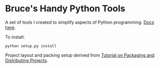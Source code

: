 Bruce's Handy Python Tools
==========================

A set of tools I created to simplify aspects of Python programming. [Docs here](http://bruceeckel.github.io/betools/).

To install:
```
python setup.py install
```

Project layout and packing setup derived from [Tutorial on Packaging and Distributing Projects](https://packaging.python.org/en/latest/distributing.html).
